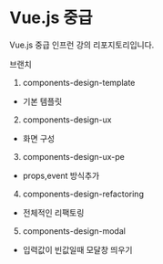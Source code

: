 # Vue.js 중급

Vue.js 중급 인프런 강의 리포지토리입니다.

브랜치
1. components-design-template 
 - 기본 템플릿
2. components-design-ux
 - 화면 구성
3. components-design-ux-pe
 - props,event 방식추가 
4. components-design-refactoring
 - 전체적인 리팩토링 
5. components-design-modal
 - 입력값이 빈값일때 모달창 띄우기
